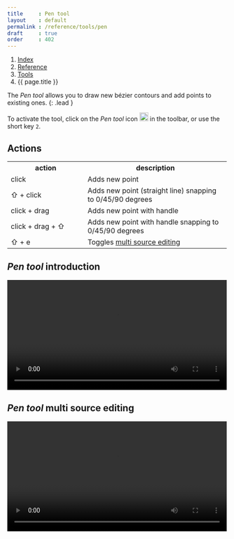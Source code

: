 ```yaml
---
title     : Pen tool
layout    : default
permalink : /reference/tools/pen
draft     : true
order     : 402
---
```


<nav aria-label="breadcrumb">
  <ol class="breadcrumb small">
    <li class="breadcrumb-item"><a href="{{ site.url }}">Index</a></li>
    <li class="breadcrumb-item"><a href="../../../reference">Reference</a></li>
    <li class="breadcrumb-item"><a href="../tools/">Tools</a></li>
    <li class="breadcrumb-item active" aria-current="page">{{ page.title }}</li>
  </ol>
</nav>

The *Pen tool* allows you to draw new bézier contours and add points to existing ones.
{: .lead }

To activate the tool, click on the *Pen tool* icon <img height="20" src="{{ site.url }}/images/icons/pointeradd.svg"> in the toolbar, or use the short key `2`.

Actions
-------

<table class='table table-hover'>
<tr>
<th width='35%'>action</th>
<th width='65%'>description</th>
</tr>
<tr>
<td>click</td>
<td>Adds new point</td>
</tr>
<tr>
<td>⇧ + click</td>
<td>Adds new point (straight line) snapping to 0/45/90 degrees</td>
</tr>
<tr>
<td>click + drag</td>
<td>Adds new point with handle</td>
</tr>
<tr>
<td>click + drag + ⇧</td>
<td>Adds new point with handle snapping to 0/45/90 degrees</td>
</tr>
<tr>
<td>⇧ + e</td>
<td>Toggles <a href="{{ site.url }}/reference/tools/pen#pen-tool-multi-source-editing">multi source editing</a></td>
</tr>
</table>

*Pen tool* introduction
-------
<video src="{{ site.url }}/videos/pen-tool-introduction.mp4" controls="controls" style="width: 100%; max-width: 600px">
</video>

*Pen tool* multi source editing
-------
<video src="{{ site.url }}/videos/pen-tool-multi-source-editing.mp4" controls="controls" style="width: 100%; max-width: 600px">
</video>


